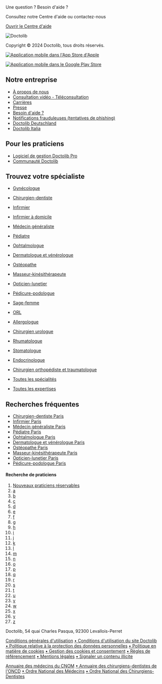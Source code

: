 Une question ? Besoin d'aide ?

Consultez notre Centre d'aide ou contactez-nous

[Ouvrir le Centre d'aide](https://doctolibpatient.zendesk.com/hc/fr?source=help_button)

![Doctolib](https://assets.doctolib.fr/img/cms/logo-blue.png)

Copyright © 2024 Doctolib, tous droits réservés.

[![Application mobile dans l'App Store d'Apple](https://assets.doctolib.fr/img/homepage/hp-app-store-badge-fr.png)](https://itunes.apple.com/fr/app/doctolib/id925339063)

[![Application mobile dans le Google Play Store](https://assets.doctolib.fr/img/homepage/hp-google-play-badge-fr.png)](https://play.google.com/store/apps/details?id=fr.doctolib.www&hl=fr)

Notre entreprise
----------------

* [À propos de nous](https://about.doctolib.fr/?origin=home-footer&utm_button=footer&utm_content-group=homepage&utm_website=doctolib_patients)
* [Consultation vidéo - Téléconsultation](https://www.doctolib.fr/video_consultation)
* [Carrières](https://careers.doctolib.fr/?origin=home-footer&utm_button=footer&utm_content-group=homepage&utm_website=doctolib_patients)
* [Presse](https://about.doctolib.fr/press/?origin=home-footer&utm_button=footer&utm_content-group=homepage&utm_page-url={page-url}&utm_website=doctolib_patients)
* [Besoin d'aide ?](https://doctolibpatient.zendesk.com/hc/fr?source=help_button)
* [Notifications frauduleuses (tentatives de phishing)](https://doctolibpatient.zendesk.com/hc/fr/articles/360016664299?source=help_button)
* [Doctolib Deutschland](https://www.doctolib.de/)
* [Doctolib Italia](https://www.doctolib.it/)

Pour les praticiens
-------------------

* [Logiciel de gestion Doctolib Pro](https://info.doctolib.fr/?origin=home-footer&utm_button=footer&utm_content-group=faq&utm_website=doctolib_patients)
* [Communauté Doctolib](https://community.doctolib.com/)

Trouvez votre spécialiste
-------------------------

* [Gynécologue](https://www.doctolib.fr/gynecologue-8d003f6e-7bcb-4bc6-b7a0-9c5466318c46)
* [Chirurgien-dentiste](https://www.doctolib.fr/dentiste)
* [Infirmier](https://www.doctolib.fr/infirmier)
* [Infirmier à domicile](https://www.doctolib.fr/infirmier-a-domicile)
* [Médecin généraliste](https://www.doctolib.fr/medecin-generaliste)
* [Pédiatre](https://www.doctolib.fr/pediatre)
* [Ophtalmologue](https://www.doctolib.fr/ophtalmologue)
* [Dermatologue et vénérologue](https://www.doctolib.fr/dermatologue)
* [Ostéopathe](https://www.doctolib.fr/osteopathe)
* [Masseur-kinésithérapeute](https://www.doctolib.fr/masseur-kinesitherapeute)

* [Opticien-lunetier](https://www.doctolib.fr/opticien-lunetier)
* [Pédicure-podologue](https://www.doctolib.fr/pedicure-podologue)
* [Sage-femme](https://www.doctolib.fr/sage-femme)
* [ORL](https://www.doctolib.fr/orl-oto-rhino-laryngologie)
* [Allergologue](https://www.doctolib.fr/allergologue)
* [Chirurgien urologue](https://www.doctolib.fr/chirurgien-urologue)
* [Rhumatologue](https://www.doctolib.fr/rhumatologue)
* [Stomatologue](https://www.doctolib.fr/stomatologue)
* [Endocrinologue](https://www.doctolib.fr/endocrinologue)
* [Chirurgien orthopédiste et traumatologue](https://www.doctolib.fr/chirurgien-orthopediste)

* [Toutes les spécialités](https://www.doctolib.fr/specialities)
* [Toutes les expertises](https://www.doctolib.fr/skills)

Recherches fréquentes
---------------------

* [Chirurgien-dentiste Paris](https://www.doctolib.fr/dentiste/paris)
* [Infirmier Paris](https://www.doctolib.fr/infirmier/paris)
* [Médecin généraliste Paris](https://www.doctolib.fr/medecin-generaliste/paris)
* [Pédiatre Paris](https://www.doctolib.fr/pediatre/paris)
* [Ophtalmologue Paris](https://www.doctolib.fr/ophtalmologue/paris)
* [Dermatologue et vénérologue Paris](https://www.doctolib.fr/dermatologue/paris)
* [Ostéopathe Paris](https://www.doctolib.fr/osteopathe/paris)
* [Masseur-kinésithérapeute Paris](https://www.doctolib.fr/masseur-kinesitherapeute/paris)
* [Opticien-lunetier Paris](https://www.doctolib.fr/opticien-lunetier/paris)
* [Pédicure-podologue Paris](https://www.doctolib.fr/pedicure-podologue/paris)

  

[](https://www.facebook.com/doctolib)[](https://www.instagram.com/doctolib)[](https://twitter.com/Doctolib)[](https://medium.com/doctolib)[](https://www.linkedin.com/company/doctolib)[](https://www.youtube.com/channel/UCUK-4icPVFFvnFvUCKh7wsQ)

#### Recherche de praticiens

1. [Nouveaux praticiens réservables](https://www.doctolib.fr/directory)
2. [a](https://www.doctolib.fr/directory/a)
3. [b](https://www.doctolib.fr/directory/b)
4. [c](https://www.doctolib.fr/directory/c)
5. [d](https://www.doctolib.fr/directory/d)
6. [e](https://www.doctolib.fr/directory/e)
7. [f](https://www.doctolib.fr/directory/f)
8. [g](https://www.doctolib.fr/directory/g)
9. [h](https://www.doctolib.fr/directory/h)
10. [i](https://www.doctolib.fr/directory/i)
11. [j](https://www.doctolib.fr/directory/j)
12. [k](https://www.doctolib.fr/directory/k)
13. [l](https://www.doctolib.fr/directory/l)
14. [m](https://www.doctolib.fr/directory/m)
15. [n](https://www.doctolib.fr/directory/n)
16. [o](https://www.doctolib.fr/directory/o)
17. [p](https://www.doctolib.fr/directory/p)
18. [q](https://www.doctolib.fr/directory/q)
19. [r](https://www.doctolib.fr/directory/r)
20. [s](https://www.doctolib.fr/directory/s)
21. [t](https://www.doctolib.fr/directory/t)
22. [u](https://www.doctolib.fr/directory/u)
23. [v](https://www.doctolib.fr/directory/v)
24. [w](https://www.doctolib.fr/directory/w)
25. [x](https://www.doctolib.fr/directory/x)
26. [y](https://www.doctolib.fr/directory/y)
27. [z](https://www.doctolib.fr/directory/z)

Doctolib, 54 quai Charles Pasqua, 92300 Levallois-Perret

[Conditions générales d'utilisation](https://doctolib.legal/CU-B2C-FR) [• Conditions d'utilisation du site Doctolib](https://doctolib.legal/B2C-CU-Website-FR) [• Politique relative à la protection des données personnelles](https://doctolib.legal/privacy-policy-B2C-FR) [• Politique en matière de cookies](https://doctolib.legal/Cookie_Policy_FR_B2C) [• Gestion des cookies et consentement](https://www.doctolib.fr/privacy-settings) [• Règles de référencement](https://doctolib.legal/Search-transparency_DL_FR) [• Mentions légales](https://doctolib.legal/B2C-legalmentions-FR) [• Signaler un contenu illicite](https://www.doctolib.fr/patient_support_requests/new?preselect=contenu-illicite)

[Annuaire des médecins du CNOM](http://www.conseil-national.medecin.fr/annuaire) [• Annuaire des chirurgiens-dentistes de l'ONCD](http://www.ordre-chirurgiens-dentistes.fr/annuaire) [• Ordre National des Médecins](http://www.conseil-national.medecin.fr/) [• Ordre National des Chirurgiens-Dentistes](http://www.ordre-chirurgiens-dentistes.fr/)